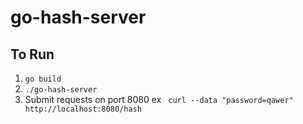 # go-hash-server

## To Run
1. `go build`
2. `./go-hash-server`
3. Submit requests on port 8080 ex ` curl --data "password=qawer" http://localhost:8080/hash`
